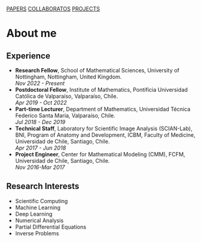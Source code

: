 <a href="papers.html" style=”line-height:2.5em”>PAPERS</a>
<a href="collaborators.html" style=”line-height:2.5em”>COLLABORATOS</a>
<a href="projects.html" style=”line-height:2.5em”>PROJECTS</a>

<h1>About me</h1>

<h2>Experience</h2>
<ul>
  <li><strong>Research Fellow</strong>, School of Mathematical Sciences, University of Nottingham, Nottingham, United Kingdom. <br><em>Nov 2022 - Present</em></li>
  <li><strong>Postdoctoral Fellow</strong>, Institute of Mathematics, Pontificia Universidad Católica de Valparaíso, Valparaíso, Chile. <br><em>Apr 2019 - Oct 2022</em></li>
  <li><strong>Part-time Lecturer</strong>, Department of Mathematics, Universidad Técnica Federico Santa María, Valparaíso, Chile. <br><em>Jul 2018 - Dec 2019</em></li>
  <li><strong>Technical Staff</strong>, Laboratory for Scientific Image Analysis (SCIAN-Lab), BNI, Program of Anatomy and Development, ICBM, Faculty of Medicine, Universidad de Chile, Santiago, Chile. <br><em>Apr 2017 - Jun 2018</em></li>
  <li><strong>Project Engineer</strong>, Center for Mathematical Modeling (CMM), FCFM, Universidad de Chile, Santiago, Chile. <br><em>Nov 2016-Mar 2017</em></li>
</ul>
<!-- ## Education -->

<h2>Research Interests</h2>
<div>
  <ul class="columns" data-columns="2">
    <li>Scientific Computing</li>
    <li>Machine Learning</li>
    <li>Deep Learning</li>
    <li>Numerical Analysis</li>
    <li>Partial Differential Equations</li>        
    <li>Inverse Problems</li>
  </ul>
</div>

<!--
<h2>Publications</h2>

### Submitted
<ul>
  <li>C. Montoya, I. Brevis, and D. Bolivar, <a href="https://arxiv.org/abs/2402.07593" target="blank">Inverse source problems for coupled parabolic systems from measurements of one internal component</a>.</li>
  <li>I. Brevis, I. Muga, D. Pardo, O. Rodriguez, and K. G. van der Zee, <a href="https://arxiv.org/abs/2304.01722" target="_blank">Learning quantities of interest from parametric PDEs: An efficient neural-weighted Minimal Residual approach</a>. </li>
</ul>

### Published
<ul>  
  <li>I. Brevis, I. Muga, and K. G. van der Zee, <a href="https://www.sciencedirect.com/science/article/pii/S0045782522006715" target="_blank">Neural control of discrete weak formulations: Galerkin, least-squares & minimal-residual methods with quasi-optimal weights</a>, <em>Computer Methods in Applied Mechanics and Engineering</em>, Vol. 402, 2022, pp. 115716. </li>
  <li>I. Brevis, I. Muga, and K. G. van der Zee, <a href="https://www.sciencedirect.com/science/article/pii/S0898122120303199" target="_blank">A machine-learning minimal-residual (ML-MRes) framework for goal-oriented finite element discretizations</a>, <em>Computers and Mathematics with Applications</em>, Vol. 95, 2021, pp. 186-199. </li>
  <li>I. Brevis, A. Rodríguez-Rozas, J. H. Ortega, and D. Pardo, <a href="https://www.sciencedirect.com/science/article/pii/S0898122118306680" target="_blank">Source time reversal (STR) method for linear elasticity</a>, <em>Computers and Mathematics with Applications</em>, Vol. 77, Issue 5, 2019, pp. 1358-1375. </li>
  <li>I. Brevis, J. H. Ortega, and D. Pardo, <a href="https://www.aimsciences.org/article/doi/10.3934/ipi.2017002" target="_blank">A source time reversal method for seismicity induced by mining</a>, <em>Inverse Problems and Imaging</em>, Vol. 11, Issue 1, 2017, pp. 25-45. </li>
</ul>
-->

